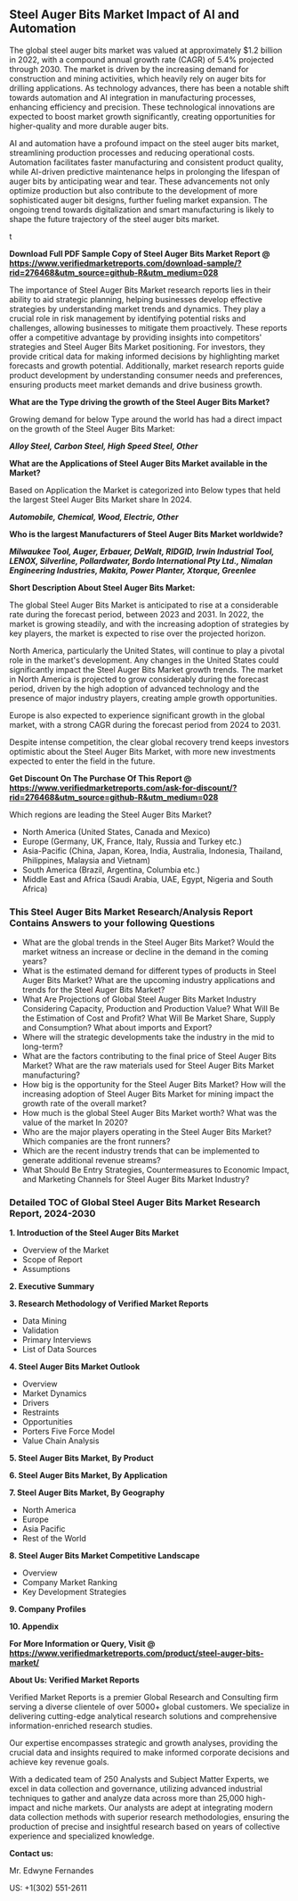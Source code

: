 <h2>Steel Auger Bits Market Impact of AI and Automation</h2><p>The global steel auger bits market was valued at approximately $1.2 billion in 2022, with a compound annual growth rate (CAGR) of 5.4% projected through 2030. The market is driven by the increasing demand for construction and mining activities, which heavily rely on auger bits for drilling applications. As technology advances, there has been a notable shift towards automation and AI integration in manufacturing processes, enhancing efficiency and precision. These technological innovations are expected to boost market growth significantly, creating opportunities for higher-quality and more durable auger bits.</p><p>AI and automation have a profound impact on the steel auger bits market, streamlining production processes and reducing operational costs. Automation facilitates faster manufacturing and consistent product quality, while AI-driven predictive maintenance helps in prolonging the lifespan of auger bits by anticipating wear and tear. These advancements not only optimize production but also contribute to the development of more sophisticated auger bit designs, further fueling market expansion. The ongoing trend towards digitalization and smart manufacturing is likely to shape the future trajectory of the steel auger bits market.</p>t</p><p id="" class=""><strong>Download Full PDF Sample Copy of Steel Auger Bits Market Report @ <a href="https://www.verifiedmarketreports.com/download-sample/?rid=276468&utm_source=github-R&utm_medium=028" target="_blank">https://www.verifiedmarketreports.com/download-sample/?rid=276468&utm_source=github-R&utm_medium=028</a></strong></p><p>The importance of&nbsp;Steel Auger Bits Market research reports lies in their ability to aid strategic planning, helping businesses develop effective strategies by understanding market trends and dynamics. They play a crucial role in risk management by identifying potential risks and challenges, allowing businesses to mitigate them proactively. These reports offer a competitive advantage by providing insights into competitors' strategies and Steel Auger Bits Market positioning. For investors, they provide critical data for making informed decisions by highlighting market forecasts and growth potential. Additionally, market research reports guide product development by understanding consumer needs and preferences, ensuring products meet market demands and drive business growth.</p><p><strong>What are the&nbsp;Type driving the growth of the Steel Auger Bits Market?</strong></p><p id="" class="">Growing demand for below Type around the world has had a direct impact on the growth of the Steel Auger Bits Market:</p><em><strong>Alloy Steel, Carbon Steel, High Speed Steel, Other</strong></em></p><strong>What are the&nbsp;Applications&nbsp;of Steel Auger Bits Market available in the Market?</strong></p><p id="" class="">Based on Application the Market is categorized into Below types that held the largest Steel Auger Bits Market share In 2024.</p><em><strong>Automobile, Chemical, Wood, Electric, Other</strong></em></p><strong>Who is the largest Manufacturers of Steel Auger Bits Market worldwide?</strong></p><p><em><strong>Milwaukee Tool, Auger, Erbauer, DeWalt, RIDGID, Irwin Industrial Tool, LENOX, Silverline, Pollardwater, Bordo International Pty Ltd., Nimalan Engineering Industries, Makita, Power Planter, Xtorque, Greenlee</strong></em></p><p id="" class=""><strong>Short Description About Steel Auger Bits Market:</strong></p><p>The global Steel Auger Bits Market is anticipated to rise at a considerable rate during the forecast period, between 2023 and 2031. In 2022, the market is growing steadily, and with the increasing adoption of strategies by key players, the market is expected to rise over the projected horizon.</p><p>North America, particularly the United States, will continue to play a pivotal role in the market's development. Any changes in the United States could significantly impact the Steel Auger Bits Market growth trends. The market in North America is projected to grow considerably during the forecast period, driven by the high adoption of advanced technology and the presence of major industry players, creating ample growth opportunities.</p><p>Europe is also expected to experience significant growth in the global market, with a strong CAGR during the forecast period from 2024 to 2031.</p><p>Despite intense competition, the clear global recovery trend keeps investors optimistic about the Steel Auger Bits Market, with more new investments expected to enter the field in the future.</p><p id="" class=""><strong>Get Discount On The Purchase Of This Report @ <a href="https://www.verifiedmarketreports.com/ask-for-discount/?rid=276468&utm_source=github-R&utm_medium=028" target="_blank">https://www.verifiedmarketreports.com/ask-for-discount/?rid=276468&utm_source=github-R&utm_medium=028</a></strong></p>Which regions are leading the Steel Auger Bits Market?</p><ul><li>North America (United States, Canada and Mexico)</li><li>Europe (Germany, UK, France, Italy, Russia and Turkey etc.)</li><li>Asia-Pacific (China, Japan, Korea, India, Australia, Indonesia, Thailand, Philippines, Malaysia and Vietnam)</li><li>South America (Brazil, Argentina, Columbia etc.)</li><li>Middle East and Africa (Saudi Arabia, UAE, Egypt, Nigeria and South Africa)</li></ul><h3 id="" class="">This Steel Auger Bits Market Research/Analysis Report Contains Answers to your following Questions</h3><ul><li>What are the global trends in the Steel Auger Bits Market? Would the market witness an increase or decline in the demand in the coming years?</li><li>What is the estimated demand for different types of products in Steel Auger Bits Market? What are the upcoming industry applications and trends for the Steel Auger Bits Market?</li><li>What Are Projections of Global Steel Auger Bits Market Industry Considering Capacity, Production and Production Value? What Will Be the Estimation of Cost and Profit? What Will Be Market Share, Supply and Consumption? What about imports and Export?</li><li>Where will the strategic developments take the industry in the mid to long-term?</li><li>What are the factors contributing to the final price of Steel Auger Bits Market? What are the raw materials used for Steel Auger Bits Market manufacturing?</li><li>How big is the opportunity for the Steel Auger Bits Market? How will the increasing adoption of Steel Auger Bits Market for mining impact the growth rate of the overall market?</li><li>How much is the global Steel Auger Bits Market worth? What was the value of the market In 2020?</li><li>Who are the major players operating in the Steel Auger Bits Market? Which companies are the front runners?</li><li>Which are the recent industry trends that can be implemented to generate additional revenue streams?</li><li>What Should Be Entry Strategies, Countermeasures to Economic Impact, and Marketing Channels for Steel Auger Bits Market Industry?</li></ul><h3 id="" class="">Detailed TOC of Global Steel Auger Bits Market Research Report, 2024-2030</h3><p id="" class=""><strong>1. Introduction of the Steel Auger Bits Market</strong></p><ul><li>Overview of the Market</li><li>Scope of Report</li><li>Assumptions</li></ul><p id="" class=""><strong>2. Executive Summary</strong></p><p id="" class=""><strong>3. Research Methodology of Verified Market Reports</strong></p><ul><li>Data Mining</li><li>Validation</li><li>Primary Interviews</li><li>List of Data Sources</li></ul><p id="" class=""><strong>4. Steel Auger Bits Market Outlook</strong></p><ul><li>Overview</li><li>Market Dynamics</li><li>Drivers</li><li>Restraints</li><li>Opportunities</li><li>Porters Five Force Model</li><li>Value Chain Analysis</li></ul><p id="" class=""><strong>5. Steel Auger Bits Market, By Product</strong></p><p id="" class=""><strong>6. Steel Auger Bits Market, By Application</strong></p><p id="" class=""><strong>7. Steel Auger Bits Market, By Geography</strong></p><ul><li>North America</li><li>Europe</li><li>Asia Pacific</li><li>Rest of the World</li></ul><p id="" class=""><strong>8. Steel Auger Bits Market Competitive Landscape</strong></p><ul><li>Overview</li><li>Company Market Ranking</li><li>Key Development Strategies</li></ul><p id="" class=""><strong>9. Company Profiles</strong></p><p id="" class=""><strong>10. Appendix</strong></p><p id="" class=""><strong>For More Information or Query, Visit @ <a href="https://www.verifiedmarketreports.com/product/steel-auger-bits-market/" target="_blank">https://www.verifiedmarketreports.com/product/steel-auger-bits-market/</a></strong></p><p id="" class=""><strong>About Us: Verified Market Reports</strong></p><p id="" class="">Verified Market Reports is a premier Global Research and Consulting firm serving a diverse clientele of over 5000+ global customers. We specialize in delivering cutting-edge analytical research solutions and comprehensive information-enriched research studies.</p><p id="" class="">Our expertise encompasses strategic and growth analyses, providing the crucial data and insights required to make informed corporate decisions and achieve key revenue goals.</p><p id="" class="">With a dedicated team of 250 Analysts and Subject Matter Experts, we excel in data collection and governance, utilizing advanced industrial techniques to gather and analyze data across more than 25,000 high-impact and niche markets. Our analysts are adept at integrating modern data collection methods with superior research methodologies, ensuring the production of precise and insightful research based on years of collective experience and specialized knowledge.</p><p id="" class=""><strong>Contact us:</strong></p><p id="" class="">Mr. Edwyne Fernandes</p><p id="" class="">US: +1(302) 551-2611</p>